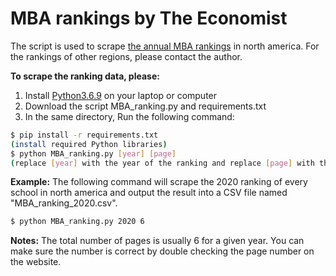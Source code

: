 # MBA rankings by The Economist
The script is used to scrape [the annual MBA rankings]("https://www.economist.com/whichmba/full-time-mba-ranking?year=2019&term_node_tid_depth=77631") in north america. For the rankings of other regions, please contact the author.

**To scrape the ranking data, please:**
1. Install [Python3.6.9](https://www.python.org/downloads/) on your laptop or computer
2. Download the script MBA_ranking.py and requirements.txt
3. In the same directory, Run the following command:
```sh
$ pip install -r requirements.txt
(install required Python libraries)
$ python MBA_ranking.py [year] [page] 
(replace [year] with the year of the ranking and replace [page] with the total number pages you want)
``` 

**Example:**
The following command will scrape the 2020 ranking of every school in north america and output the result into a CSV file named "MBA_ranking_2020.csv".
```sh
$ python MBA_ranking.py 2020 6
``` 

**Notes:**
The total number of pages is usually 6 for a given year. You can make sure the number is correct by double checking the page number on the website.